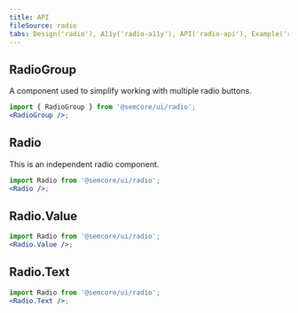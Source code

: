 ```yaml
---
title: API
fileSource: radio
tabs: Design('radio'), A11y('radio-a11y'), API('radio-api'), Example('radio-code'), Changelog('radio-changelog')
---
```


## RadioGroup

A component used to simplify working with multiple radio buttons.

```jsx
import { RadioGroup } from '@semcore/ui/radio';
<RadioGroup />;
```

<TypesView type="RadioGroupProps" :types={...types} />

## Radio

This is an independent radio component.

```jsx
import Radio from '@semcore/ui/radio';
<Radio />;
```

<TypesView type="RadioProps" :types={...types} />

## Radio.Value

```jsx
import Radio from '@semcore/ui/radio';
<Radio.Value />;
```

<TypesView type="RadioValueProps" :types={...types} />

## Radio.Text

```jsx
import Radio from '@semcore/ui/radio';
<Radio.Text />;
```

<script setup>import { data as types } from '@types.data.ts';</script>